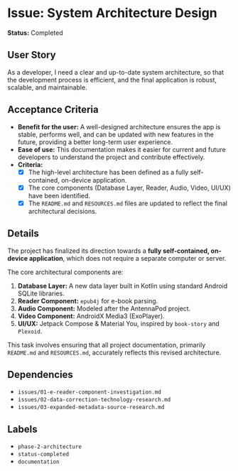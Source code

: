 # Issue: System Architecture Design

**Status:** Completed

## User Story
As a developer, I need a clear and up-to-date system architecture, so that the development process is efficient, and the final application is robust, scalable, and maintainable.

## Acceptance Criteria
- **Benefit for the user:** A well-designed architecture ensures the app is stable, performs well, and can be updated with new features in the future, providing a better long-term user experience.
- **Ease of use:** This documentation makes it easier for current and future developers to understand the project and contribute effectively.
- **Criteria:**
    - [x] The high-level architecture has been defined as a fully self-contained, on-device application.
    - [x] The core components (Database Layer, Reader, Audio, Video, UI/UX) have been identified.
    - [x] The `README.md` and `RESOURCES.md` files are updated to reflect the final architectural decisions.

## Details
The project has finalized its direction towards a **fully self-contained, on-device application**, which does not require a separate computer or server.

The core architectural components are:
1.  **Database Layer:** A new data layer built in Kotlin using standard Android SQLite libraries.
2.  **Reader Component:** `epub4j` for e-book parsing.
3.  **Audio Component:** Modeled after the AntennaPod project.
4.  **Video Component:** AndroidX Media3 (ExoPlayer).
5.  **UI/UX:** Jetpack Compose & Material You, inspired by `book-story` and `Plexoid`.

This task involves ensuring that all project documentation, primarily `README.md` and `RESOURCES.md`, accurately reflects this revised architecture.

## Dependencies
- `issues/01-e-reader-component-investigation.md`
- `issues/02-data-correction-technology-research.md`
- `issues/03-expanded-metadata-source-research.md`

## Labels
- `phase-2-architecture`
- `status-completed`
- `documentation`
